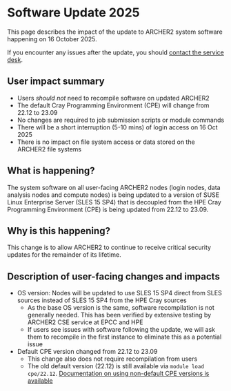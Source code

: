 # Software Update 2025

This page describes the impact of the update to ARCHER2 system software happening on
16 October 2025.

If you encounter any issues after the update, you should
[contact the service desk](https://www.archer2.ac.uk/support-access/servicedesk.html).

## User impact summary

- Users *should not* need to recompile software on updated ARCHER2
- The default Cray Programming Environment (CPE) will change from 22.12 to 23.09
- No changes are required to job submission scripts or module commands
- There will be a short interruption (5-10 mins) of login access on 16 Oct 2025
- There is no impact on file system access or data stored on the ARCHER2 file systems

## What is happening?

The system software on all user-facing ARCHER2 nodes (login nodes, data analysis
nodes and compute nodes) is being updated to a version of SUSE Linux Enterprise
Server (SLES 15 SP4) that is decoupled from the HPE Cray Programming Environment
(CPE) is being updated from 22.12 to 23.09.

## Why is this happening?

This change is to allow ARCHER2 to continue to receive critical security updates
for the remainder of its lifetime.

## Description of user-facing changes and impacts

- OS version: Nodes will be updated to use SLES 15 SP4 direct from SLES sources
  instead of SLES 15 SP4 from the HPE Cray sources
  + As the base OS version is the same, software recompilation is not generally
  needed. This has been verified by extensive testing by ARCHER2 CSE service at
  EPCC and HPE
  + If users see issues with software following the update, we will ask them to
  recompile in the first instance to eliminate this as a potential issue
- Default CPE version changed from 22.12 to 23.09
  + This change also does not require recompilation from users
  + The old default version (22.12) is still available via `module load cpe/22.12`.
  [Documentation on using non-default CPE versions is available](https://docs.archer2.ac.uk/user-guide/dev-environment/#switching-to-a-different-hpe-cray-programming-environment-cpe-release)
